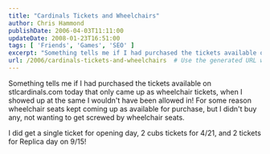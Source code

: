 ```yaml
---
title: "Cardinals Tickets and Wheelchairs"
author: Chris Hammond
publishDate: 2006-04-03T11:11:00
updateDate: 2008-01-23T16:51:00
tags: [ 'Friends', 'Games', 'SEO' ]
excerpt: "Something tells me if I had purchased the tickets available on stlcardinals.com today that only came up as wheelchair tickets, when I showed up at the same I wouldn't have been allowed in! For some reason wheelchair seats kept coming up as available for purchase, but I didn't buy any, not wanting to get screwed by wheelchair seats. I did get a single ticket for opening day, 2 cubs tickets for 4/21, and 2 tickets for Replica day on..."
url: /2006/cardinals-tickets-and-wheelchairs  # Use the generated URL with year
---
```

<P>Something tells me if I had purchased the tickets available on stlcardinals.com today that only came up as wheelchair tickets, when I showed up at the same I wouldn't have been allowed in! For some reason wheelchair seats kept coming up as available for purchase, but I didn't buy any, not wanting to get screwed by wheelchair seats.</P> <P>I did get a single ticket for opening day, 2 cubs tickets for 4/21, and 2 tickets for Replica day on 9/15!</P>
